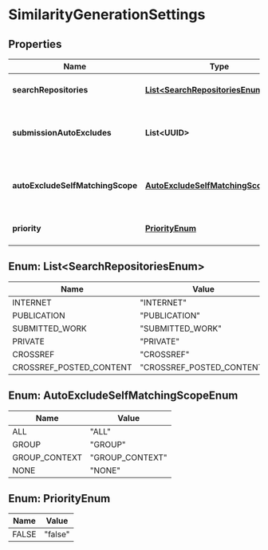 

# SimilarityGenerationSettings


## Properties

Name | Type | Description | Notes
------------ | ------------- | ------------- | -------------
**searchRepositories** | [**List&lt;SearchRepositoriesEnum&gt;**](#List&lt;SearchRepositoriesEnum&gt;) | List of repositories to search | 
**submissionAutoExcludes** | **List&lt;UUID&gt;** | List of submission IDs to exclude from report |  [optional]
**autoExcludeSelfMatchingScope** | [**AutoExcludeSelfMatchingScopeEnum**](#AutoExcludeSelfMatchingScopeEnum) | self matching submissions to exclude from report |  [optional]
**priority** | [**PriorityEnum**](#PriorityEnum) | Priority level of report generation |  [optional]



## Enum: List&lt;SearchRepositoriesEnum&gt;

Name | Value
---- | -----
INTERNET | &quot;INTERNET&quot;
PUBLICATION | &quot;PUBLICATION&quot;
SUBMITTED_WORK | &quot;SUBMITTED_WORK&quot;
PRIVATE | &quot;PRIVATE&quot;
CROSSREF | &quot;CROSSREF&quot;
CROSSREF_POSTED_CONTENT | &quot;CROSSREF_POSTED_CONTENT&quot;



## Enum: AutoExcludeSelfMatchingScopeEnum

Name | Value
---- | -----
ALL | &quot;ALL&quot;
GROUP | &quot;GROUP&quot;
GROUP_CONTEXT | &quot;GROUP_CONTEXT&quot;
NONE | &quot;NONE&quot;



## Enum: PriorityEnum

Name | Value
---- | -----
FALSE | &quot;false&quot;



